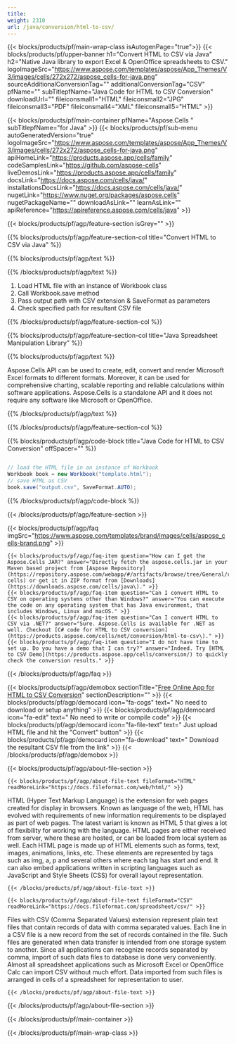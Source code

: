 ```yaml
---
title:  
weight: 2310
url: /java/conversion/html-to-csv/ 
---
```


{{< blocks/products/pf/main-wrap-class isAutogenPage="true">}}
{{< blocks/products/pf/upper-banner h1="Convert HTML to CSV via Java" h2="Native Java library to export Excel & OpenOffice spreadsheets to CSV." logoImageSrc="https://www.aspose.com/templates/aspose/App_Themes/V3/images/cells/272x272/aspose_cells-for-java.png" sourceAdditionalConversionTag="" additionalConversionTag="CSV" pfName="" subTitlepfName="Java Code for HTML to CSV Conversion" downloadUrl="" fileiconsmall1="HTML" fileiconsmall2="JPG" fileiconsmall3="PDF" fileiconsmall4="XML" fileiconsmall5="HTML" >}}

{{< blocks/products/pf/main-container pfName="Aspose.Cells " subTitlepfName="for Java" >}}
{{< blocks/products/pf/sub-menu autoGeneratedVersion="true" logoImageSrc="https://www.aspose.com/templates/aspose/App_Themes/V3/images/cells/272x272/aspose_cells-for-java.png" apiHomeLink="https://products.aspose.app/cells/family" codeSamplesLink="https://github.com/aspose-cells" liveDemosLink="https://products.aspose.app/cells/family" docsLink="https://docs.aspose.com/cells/java/" installationsDocsLink="https://docs.aspose.com/cells/java/" nugetLink="https://www.nuget.org/packages/aspose.cells" nugetPackageName="" downloadAsLink="" learnAsLink="" apiReference="https://apireference.aspose.com/cells/java" >}}

{{< blocks/products/pf/agp/feature-section isGrey="" >}}

{{% blocks/products/pf/agp/feature-section-col title="Convert HTML to CSV via Java" %}}

{{% blocks/products/pf/agp/text %}}

{{% /blocks/products/pf/agp/text %}}

1.  Load HTML file with an instance of Workbook class
1.  Call Workbook.save method
1.  Pass output path with CSV extension & SaveFormat as parameters
1.  Check specified path for resultant CSV file

{{% /blocks/products/pf/agp/feature-section-col %}}

{{% blocks/products/pf/agp/feature-section-col title="Java Spreadsheet Manipulation Library" %}}

{{% blocks/products/pf/agp/text %}}

 Aspose.Cells API can be used to create, edit, convert and render Microsoft Excel formats to different formats. Moreover, it can be used for comprehensive charting, scalable reporting and reliable calculations within software applications. Aspose.Cells is a standalone API and it does not require any software like Microsoft or OpenOffice.

{{% /blocks/products/pf/agp/text %}}

{{% /blocks/products/pf/agp/feature-section-col %}}

{{% blocks/products/pf/agp/code-block title="Java Code for HTML to CSV Conversion" offSpacer="" %}}

```cs

// load the HTML file in an instance of Workbook
Workbook book = new Workbook("template.html");
// save HTML as CSV
book.save("output.csv", SaveFormat.AUTO);

```

{{% /blocks/products/pf/agp/code-block %}}

{{< /blocks/products/pf/agp/feature-section >}}

{{< blocks/products/pf/agp/faq imgSrc="https://www.aspose.com/templates/brand/images/cells/aspose_cells-brand.png" >}}

    {{< blocks/products/pf/agp/faq-item question="How can I get the Aspose.Cells JAR?" answer="Directly fetch the aspose.cells.jar in your Maven based project from [Aspose Repository](https://repository.aspose.com/webapp/#/artifacts/browse/tree/General/repo/com/aspose/aspose-cells) or get it in ZIP format from [Downloads](https://downloads.aspose.com/cells/java\)." >}}
    {{< blocks/products/pf/agp/faq-item question="Can I convert HTML to CSV on operating systems other than Windows?" answer="You can execute the code on any operating system that has Java environment, that includes Windows, Linux and macOS." >}}
    {{< blocks/products/pf/agp/faq-item question="Can I convert HTML to CSV via .NET?" answer="Sure. Aspose.Cells is available for .NET as well. Checkout [C# code for HTML to CSV conversion](https://products.aspose.com/cells/net/conversion/html-to-csv\)." >}}
    {{< blocks/products/pf/agp/faq-item question="I do not have time to set up. Do you have a demo that I can try?" answer="Indeed. Try [HTML to CSV Demo](https://products.aspose.app/cells/conversion/) to quickly check the conversion results." >}}
 
{{< /blocks/products/pf/agp/faq >}}

<!-- aboutfile Starts -->

{{< blocks/products/pf/agp/demobox sectionTitle="[Free Online App for HTML to CSV Conversion](https://products.aspose.app/cells/conversion/html-to-csv)" sectionDescription="" >}}
        {{< blocks/products/pf/agp/democard icon="fa-cogs" text=" No need to download or setup anything" >}}
        {{< blocks/products/pf/agp/democard icon="fa-edit" text=" No need to write or compile code" >}}
        {{< blocks/products/pf/agp/democard icon="fa-file-text" text=" Just upload HTML file and hit the \"Convert\" button" >}}
        {{< blocks/products/pf/agp/democard icon="fa-download" text=" Download the resultant CSV file from the link" >}}
{{< /blocks/products/pf/agp/demobox >}}

{{< blocks/products/pf/agp/about-file-section >}}

    {{< blocks/products/pf/agp/about-file-text fileFormat="HTML" readMoreLink="https://docs.fileformat.com/web/html/" >}}
HTML (Hyper Text Markup Language) is the extension for web pages created for display in browsers. Known as language of the web, HTML has evolved with requirements of new information requirements to be displayed as part of web pages. The latest variant is known as HTML 5 that gives a lot of flexibility for working with the language. HTML pages are either received from server, where these are hosted, or can be loaded from local system as well. Each HTML page is made up of HTML elements such as forms, text, images, animations, links, etc. These elements are represented by tags such as img, a, p and several others where each tag has start and end. It can also embed applications written in scripting languages such as JavaScript and Style Sheets (CSS) for overall layout representation.

    {{< /blocks/products/pf/agp/about-file-text >}}

    {{< blocks/products/pf/agp/about-file-text fileFormat="CSV" readMoreLink="https://docs.fileformat.com/spreadsheet/csv/" >}}
Files with CSV (Comma Separated Values) extension represent plain text files that contain records of data with comma separated values. Each line in a CSV file is a new record from the set of records contained in the file. Such files are generated when data transfer is intended from one storage system to another. Since all applications can recognize records separated by comma, import of such data files to database is done very conveniently. Almost all spreadsheet applications such as Microsoft Excel or OpenOffice Calc can import CSV without much effort. Data imported from such files is arranged in cells of a spreadsheet for representation to user.

    {{< /blocks/products/pf/agp/about-file-text >}}

{{< /blocks/products/pf/agp/about-file-section >}}

<!-- aboutfile Ends -->

{{< /blocks/products/pf/main-container >}}
    
{{< /blocks/products/pf/main-wrap-class >}}